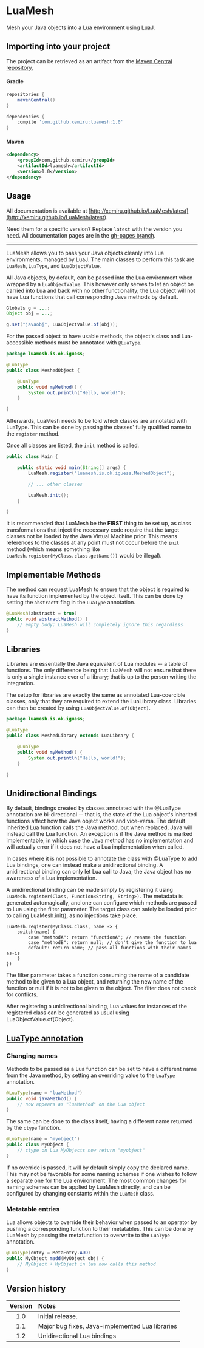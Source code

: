 # LuaMesh

Mesh your Java objects into a Lua environment using LuaJ.

## Importing into your project

The project can be retrieved as an artifact from the [Maven Central repository.](https://search.maven.org/#artifactdetails%7Ccom.github.xemiru%7Cluamesh%7C1.0%7Cjar)

#### Gradle
```groovy
repositories {
    mavenCentral()
}

dependencies {
    compile 'com.github.xemiru:luamesh:1.0'
}
```

#### Maven
```xml
<dependency>
    <groupId>com.github.xemiru</groupId>
    <artifactId>luamesh</artifactId>
    <version>1.0</version>
</dependency>
```

## Usage

All documentation is available at [http://xemiru.github.io/LuaMesh/latest](http://xemiru.github.io/LuaMesh/latest).

Need them for a specific version? Replace `latest` with the version you need. All documentation pages are in the [gh-pages branch](https://github.com/Xemiru/LuaMesh/tree/gh-pages).

----

LuaMesh allows you to pass your Java objects cleanly into Lua environments, managed by LuaJ. The main classes to perform this task are `LuaMesh`, `LuaType`, and `LuaObjectValue`.

All Java objects, by default, can be passed into the Lua environment when wrapped by a `LuaObjectValue`. This however only serves to let an object be carried into Lua and back with no other functionality; the Lua object will not have Lua functions that call corresponding Java methods by default.

```java
Globals g = ...;
Object obj = ...;

g.set("javaobj", LuaObjectValue.of(obj));
```

For the passed object to have usable methods, the object's class and Lua-accessible methods must be annotated with `@LuaType`.

```java
package luamesh.is.ok.iguess;

@LuaType
public class MeshedObject {

    @LuaType
    public void myMethod() {
        System.out.println("Hello, world!");
    }

}
```

Afterwards, LuaMesh needs to be told which classes are annotated with LuaType. This can be done by passing the classes' fully qualified name to the `register` method.

Once all classes are listed, the `init` method is called.

```java
public class Main {

    public static void main(String[] args) {
        LuaMesh.register("luamesh.is.ok.iguess.MeshedObject");

        // ... other classes

        LuaMesh.init();
    }

}
```

It is recommended that LuaMesh be the **FIRST** thing to be set up, as class transformations that inject the necessary code require that the target classes not be loaded by the Java Virtual Machine prior. This means references to the classes at any point must not occur before the `init` method (which means something like `LuaMesh.register(MyClass.class.getName())` would be illegal).

## Implementable Methods

The method can request LuaMesh to ensure that the object is required to have its function implemented by the object itself. This can be done by setting the `abstractt` flag in the `LuaType` annotation.

```java
@LuaMesh(abstractt = true)
public void abstractMethod() {
    // empty body; LuaMesh will completely ignore this regardless
}
```

## Libraries

Libraries are essentially the Java equivalent of Lua modules -- a table of functions. The only difference being that LuaMesh will not ensure that there is only a single instance ever of a library; that is up to the person writing the integration.

The setup for libraries are exactly the same as annotated Lua-coercible classes, only that they are required to extend the LuaLibrary class. Libraries can then be created by using `LuaObjectValue.of(Object)`.

```java
package luamesh.is.ok.iguess;

@LuaType
public class MeshedLibrary extends LuaLibrary {

    @LuaType
    public void myMethod() {
        System.out.println("Hello, world!");
    }

}
```

## Unidirectional Bindings

By default, bindings created by classes annotated with the @LuaType annotation are bi-directional -- that is, the state of the Lua object's inherited functions affect how the Java object works and vice-versa. The default inherited Lua function calls the Java method, but when replaced, Java will instead call the Lua function. An exception is if the Java method is marked implementable, in which case the Java method has no implementation and will actually error if it does not have a Lua implementation when called.

In cases where it is not possible to annotate the class with @LuaType to add Lua bindings, one can instead make a unidirectional binding. A unidirectional binding can only let Lua call to Java; the Java object has no awareness of a Lua implementation.

A unidirectional binding can be made simply by registering it using `LuaMesh.register(Class, Function<String, String>)`. The metadata is generated automagically, and one can configure which methods are passed to Lua using the filter parameter. The target class can safely be loaded prior to calling LuaMesh.init(), as no injections take place.

```
LuaMesh.register(MyClass.class, name -> {
    switch(name) {
        case "methodA": return "functionA"; // rename the function
        case "methodB": return null; // don't give the function to lua
        default: return name; // pass all functions with their names as-is
    }
})
```

The filter parameter takes a function consuming the name of a candidate method to be given to a Lua object, and returning the new name of the function or null if it is not to be given to the object. The filter does not check for conflicts.

After registering a unidirectional binding, Lua values for instances of the registered class can be generated as usual using LuaObjectValue.of(Object).

## [LuaType annotation](https://xemiru.github.io/LuaMesh/latest/com/github/xemiru/luamesh/LuaType.html)

### Changing names

Methods to be passed as a Lua function can be set to have a different name from the Java method, by setting an overriding value to the `LuaType` annotation.

```java
@LuaType(name = "luaMethod")
public void javaMethod() {
    // now appears as "luaMethod" on the Lua object
}
```

The same can be done to the class itself, having a different name returned by the `ctype` function.

```java
@LuaType(name = "myobject")
public class MyObject {
    // ctype on Lua MyObjects now return "myobject"
}
```

If no override is passed, it will by default simply copy the declared name. This may not be favorable for some naming schemes if one wishes to follow a separate one for the Lua environment. The most common changes for naming schemes can be applied by LuaMesh directly, and can be configured by changing constants within the `LuaMesh` class.

### Metatable entries

Lua allows objects to override their behavior when passed to an operator by pushing a corresponding function to their metatables. This can be done by LuaMesh by passing the metafunction to overwrite to the `LuaType` annotation.

```java
@LuaType(entry = MetaEntry.ADD)
public MyObject madd(MyObject obj) {
    // MyObject + MyObject in lua now calls this method
}
```

## Version history

| Version | Notes |
|:-:|:--|
| 1.0 | Initial release. |
| 1.1 | Major bug fixes, Java-implemented Lua libraries |
| 1.2 | Unidirectional Lua bindings |
